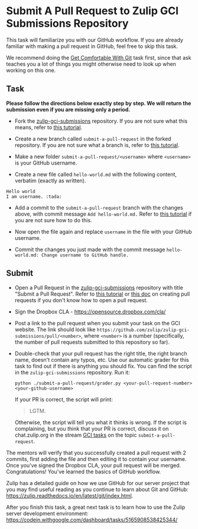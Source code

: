 # Submit A Pull Request to Zulip GCI Submissions Repository

This task will familiarize you with our GitHub workflow.  If you
are already familiar with making a pull request in GitHub, feel free
to skip this task.

We recommend doing the
[Get Comfortable With Git](https://codein.withgoogle.com/dashboard/tasks/5415336817983488/)
task first, since that ask teaches you a lot of things you might
otherwise need to look up when working on this one.

## Task

**Please follow the directions below exactly step by step. We will return the submission even if you are missing only a period.**

* Fork the [zulip-gci-submissions](https://github.com/zulip/zulip-gci-submissions) repository.
If you are not sure what this means, refer to [this tutorial](
https://guides.github.com/activities/forking/#fork).

* Create a new branch called `submit-a-pull-request` in the forked repository.
If you are not sure what a branch is, refer to [this tutorial](
https://guides.github.com/activities/hello-world/#branch).

* Make a new folder `submit-a-pull-request/<username>` where `<username>` is your GitHub username.

* Create a new file called `hello-world.md` with the following
content, verbatim (exactly as written).

```
Hello world
I am username. :tada:
```

* Add a commit to the `submit-a-pull-request` branch with the changes above,
with commit message `Add hello-world.md.`
Refer to
[this tutorial](https://guides.github.com/activities/hello-world/#commit)
if you are not sure how to do this.

* Now open the file again and replace `username` in the file with your
  GitHub username.

* Commit the changes you just made with the commit message
`hello-world.md: Change username to GitHub handle.`

## Submit

* Open a Pull Request in the [zulip-gci-submissions](
  https://github.com/zulip/zulip-gci-submissions) repository with title
  "Submit a Pull Request". Refer to [this tutorial](
  https://guides.github.com/activities/hello-world/#pr) or 
  [this doc](http://zulip.readthedocs.io/en/latest/git/pull-requests.html#create-a-pull-request) on creating pull requests
  if you don't know how to open a pull request.

* Sign the Dropbox CLA - https://opensource.dropbox.com/cla/

* Post a link to the pull request when you submit your task on the GCI
  website. The link should look like
  `https://github.com/zulip/zulip-gci-submissions/pull/<number>`, where
  `<number>` is a number (specifically, the number of pull requests
  submitted to this repository so far).

* Double-check that your pull request has the right title, the right branch name,
  doesn't contain any typos, etc. Use our automatic grader for this task
  to find out if there is anything you should fix. You can find the script
  in the `zulip-gci-submissions` repository. Run it:
  ```shell
  python ./submit-a-pull-request/grader.py <your-pull-request-number> <your-github-username>
  ```
  If your PR is correct, the script will print:
  > LGTM.

  Otherwise, the script will tell you what it thinks is wrong. If the script
  is complaining, but you think that your PR is correct, discuss it on
  chat.zulip.org in the stream [GCI tasks](
  https://chat.zulip.org/#narrow/stream/GCI.20tasks) on the topic `submit-a-pull-request`.

The mentors will verify that you successfully created a pull request
with 2 commits, first adding the file and then editing it to contain
your username.  Once you've signed the Dropbox CLA, your pull request
will be merged. Congratulations!  You've learned the basics of GitHub
workflow.

Zulip has a detailed guide on how we use GitHub for our server project
that you may find useful reading as you continue to learn about Git and
GitHub: https://zulip.readthedocs.io/en/latest/git/index.html.

After you finish this task, a great next task is to learn how to use
the Zulip server development environment:
https://codein.withgoogle.com/dashboard/tasks/5165908538425344/
